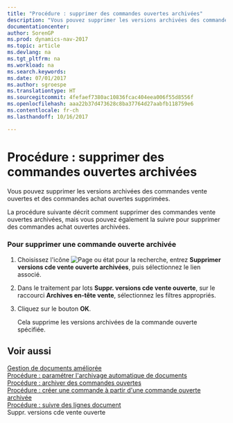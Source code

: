 ```yaml
---
title: "Procédure : supprimer des commandes ouvertes archivées"
description: "Vous pouvez supprimer les versions archivées des commandes vente ouvertes et des commandes achat ouvertes supprimées."
documentationcenter: 
author: SorenGP
ms.prod: dynamics-nav-2017
ms.topic: article
ms.devlang: na
ms.tgt_pltfrm: na
ms.workload: na
ms.search.keywords: 
ms.date: 07/01/2017
ms.author: sgroespe
ms.translationtype: HT
ms.sourcegitcommit: 4fefaef7380ac10836fcac404eea006f55d8556f
ms.openlocfilehash: aaa22b37d473628c8ba37764d27aabfb118759e6
ms.contentlocale: fr-ch
ms.lasthandoff: 10/16/2017

---
```

# <a name="how-to-delete-archived-blanket-orders"></a>Procédure : supprimer des commandes ouvertes archivées
Vous pouvez supprimer les versions archivées des commandes vente ouvertes et des commandes achat ouvertes supprimées.  
  
 La procédure suivante décrit comment supprimer des commandes vente ouvertes archivées, mais vous pouvez également la suivre pour supprimer des commandes achat ouvertes archivées.  
  
### <a name="to-delete-an-archived-blanket-order"></a>Pour supprimer une commande ouverte archivée  
  
1.  Choisissez l'icône ![Page ou état pour la recherche](media/ui-search/search_small.png "icône Page ou état pour la recherche"), entrez **Supprimer versions cde vente ouverte archivées**, puis sélectionnez le lien associé.  
  
2.  Dans le traitement par lots **Suppr. versions cde vente ouverte**, sur le raccourci **Archives en-tête vente**, sélectionnez les filtres appropriés.  
  
3.  Cliquez sur le bouton **OK**.  
  
     Cela supprime les versions archivées de la commande ouverte spécifiée.  
  
## <a name="see-also"></a>Voir aussi  
 [Gestion de documents améliorée](enhanced-document-management.md)   
 [Procédure : paramétrer l'archivage automatique de documents](how-to-set-up-automatic-archiving-of-documents.md)   
 [Procédure : archiver des commandes ouvertes](how-to-archive-blanket-orders.md)   
 [Procédure : créer une commande à partir d'une commande ouverte archivée](how-to-create-an-order-from-an-archived-blanket-order.md)   
 [Procédure : suivre des lignes document](how-to-track-document-lines.md)   
 Suppr. versions cde vente ouverte
